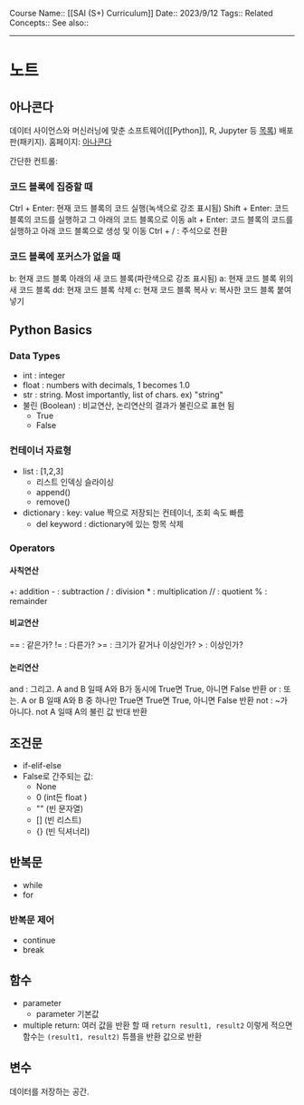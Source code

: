 Course Name:: [[SAI (S+) Curriculum]]
Date:: 2023/9/12
Tags::
Related Concepts::
See also::
___
# 노트

## 아나콘다
데이터 사이언스와 머신러닝에 맞춘 소프트웨어([[Python]], R, Jupyter 등 [목록](https://www.anaconda.com/open-source)) 배포판(패키지).
홈페이지: [아나콘다](https://www.anaconda.com/)

간단한 컨트롤:
### 코드 블록에 집중할 때
Ctrl + Enter: 현재 코드 블록의 코드 실행(녹색으로 강조 표시됨)
Shift + Enter: 코드 블록의 코드를 실행하고 그 아래의 코드 블록으로 이동
alt + Enter: 코드 블록의 코드를 실행하고 아래 코드 블록으로 생성 및 이동
Ctrl + / : 주석으로 전환

### 코드 블록에 포커스가 없을 때
b: 현재 코드 블록 아래의 새 코드 블록(파란색으로 강조 표시됨)
a: 현재 코드 블록 위의 새 코드 블록
dd: 현재 코드 블록 삭제
c: 현재 코드 블록 복사
v: 복사한 코드 블록 붙여넣기
## Python Basics
### Data Types
- int : integer
- float : numbers with decimals, 1 becomes 1.0
- str : string. Most importantly, list of chars. ex) "string"
- 불린 (Boolean) : 비교연산, 논리연산의 결과가 불린으로 표현 됨
	- True
	- False

### 컨테이너 자료형
- list : \[1,2,3]
	- 리스트 인덱싱 슬라이싱 
	- append()
	- remove()
- dictionary : key: value 짝으로 저장되는 컨테이너, 조회 속도 빠름
	- del keyword : dictionary에 있는 항목 삭제

### Operators
#### 사칙연산
+: addition
\- : subtraction
/ : division
\* : multiplication
// : quotient
% : remainder
#### 비교연산
\== :  같은가?
!= : 다른가?
\>= : 크기가 같거나 이상인가? 
\> : 이상인가?

#### 논리연산
and : 그리고. A and B 일때 A와 B가 동시에 True면 True, 아니면 False 반환
or : 또는. A or B 일때 A와 B 중 하나만 True면 True면 True, 아니면 False 반환
not : ~가 아니다. not A 일때 A의 불린 값 반대 반환

## 조건문
- if-elif-else
- False로 간주되는 값:
	- None
	- 0 (int든 float )
	- "" (빈 문자열)
	- \[] (빈 리스트)
	- {} (빈 딕셔너리)

## 반복문
- while 
- for
### 반복문 제어
- continue
- break
## 함수
- parameter
	- parameter 기본값
- multiple return: 여러 값을 반환 할 때 `return result1, result2` 이렇게 적으면 함수는 `(result1, result2)` 튜플을 반환 값으로 반환

## 변수
데이터를 저장하는 공간.

